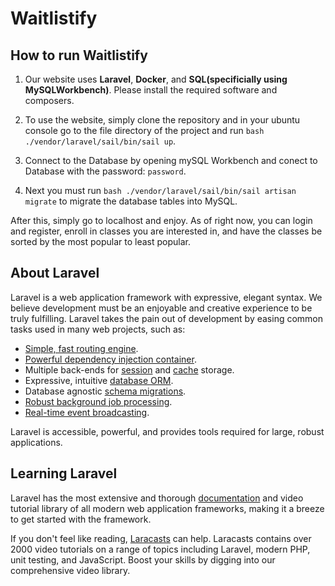 # Waitlistify
## How to run Waitlistify
1. Our website uses **Laravel**, **Docker**, and **SQL(specificially using MySQLWorkbench)**. Please install the required software and composers.

2. To use the website, simply clone the repository and in your ubuntu console go to the file directory of the project and 
   run `bash ./vendor/laravel/sail/bin/sail up`. 

3. Connect to the Database by opening mySQL Workbench and conect to Database with the password: `password`. 

4. Next you must run `bash ./vendor/laravel/sail/bin/sail artisan migrate` to migrate the database tables into MySQL. 

After this, simply go to localhost and enjoy. As of right now, you can login and register, enroll in classes you are interested in, and have the classes be sorted by the most popular to least popular. 

## About Laravel

Laravel is a web application framework with expressive, elegant syntax. We believe development must be an enjoyable and creative experience to be truly fulfilling. Laravel takes the pain out of development by easing common tasks used in many web projects, such as:

- [Simple, fast routing engine](https://laravel.com/docs/routing).
- [Powerful dependency injection container](https://laravel.com/docs/container).
- Multiple back-ends for [session](https://laravel.com/docs/session) and [cache](https://laravel.com/docs/cache) storage.
- Expressive, intuitive [database ORM](https://laravel.com/docs/eloquent).
- Database agnostic [schema migrations](https://laravel.com/docs/migrations).
- [Robust background job processing](https://laravel.com/docs/queues).
- [Real-time event broadcasting](https://laravel.com/docs/broadcasting).

Laravel is accessible, powerful, and provides tools required for large, robust applications.

## Learning Laravel

Laravel has the most extensive and thorough [documentation](https://laravel.com/docs) and video tutorial library of all modern web application frameworks, making it a breeze to get started with the framework.

If you don't feel like reading, [Laracasts](https://laracasts.com) can help. Laracasts contains over 2000 video tutorials on a range of topics including Laravel, modern PHP, unit testing, and JavaScript. Boost your skills by digging into our comprehensive video library.


